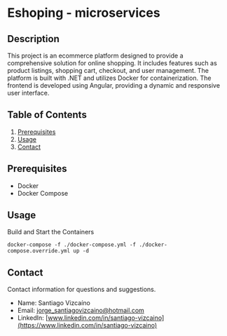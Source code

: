 # Eshoping - microservices

## Description
This project is an ecommerce platform designed to provide a comprehensive solution for online shopping. It includes features such as product listings, shopping cart, checkout, and user management. The platform is built with .NET and utilizes Docker for containerization. The frontend is developed using Angular, providing a dynamic and responsive user interface.


## Table of Contents
1. [Prerequisites](#prerequisites)
2. [Usage](#usage)
3. [Contact](#contact)



## Prerequisites
- Docker
- Docker Compose

## Usage

Build and Start the Containers
```
docker-compose -f ./docker-compose.yml -f ./docker-compose.override.yml up -d
```

## Contact
Contact information for questions and suggestions.

- Name: Santiago Vizcaíno
- Email: jorge_santiagovizcaino@hotmail.com
- LinkedIn: [www.linkedin.com/in/santiago-vizcaino](https://www.linkedin.com/in/santiago-vizcaino)
